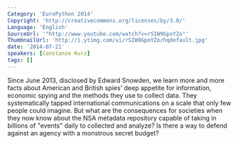 ```yaml
---
Category: 'EuroPython 2014'
Copyright: 'http://creativecommons.org/licenses/by/3.0/'
Language: 'English'
SourceUrl: '"http://www.youtube.com/watch?v=rSIW9GpoYZo"'
ThumbnailUrl: 'http://i.ytimg.com/vi/rSIW9GpoYZo/hqdefault.jpg'
date: '2014-07-21'
speakers: [Constanze Kurz]
tags: []
---
```

Since June 2013, disclosed by Edward Snowden, we learn more and more facts about American and British spies' deep appetite for information, economic spying and the methods they use to collect data. They systematically tapped international communications on a scale that only few people could imagine. But what are the consequences for societies when they now know about the NSA metadata repository capable of taking in billions of "events" daily to collected and analyze? Is there a way to defend against an agency with a monstrous secret budget?